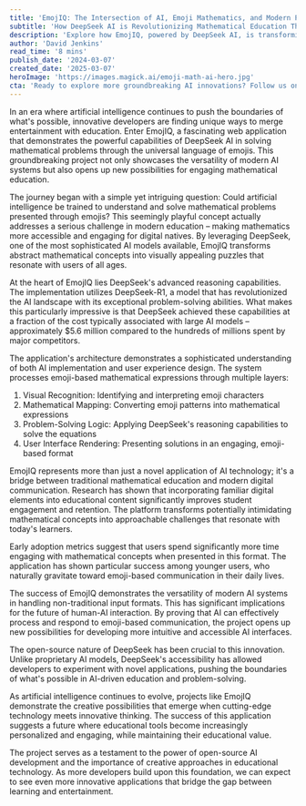 ```yaml
---
title: 'EmojIQ: The Intersection of AI, Emoji Mathematics, and Modern Problem-Solving'
subtitle: 'How DeepSeek AI is Revolutionizing Mathematical Education Through Emojis'
description: 'Explore how EmojIQ, powered by DeepSeek AI, is transforming mathematical education by solving problems using emojis. This innovative approach is making mathematics accessible and engaging for digital natives.'
author: 'David Jenkins'
read_time: '8 mins'
publish_date: '2024-03-07'
created_date: '2025-03-07'
heroImage: 'https://images.magick.ai/emoji-math-ai-hero.jpg'
cta: 'Ready to explore more groundbreaking AI innovations? Follow us on LinkedIn for daily updates on the latest developments in AI education and technology!'
---
```


In an era where artificial intelligence continues to push the boundaries of what's possible, innovative developers are finding unique ways to merge entertainment with education. Enter EmojIQ, a fascinating web application that demonstrates the powerful capabilities of DeepSeek AI in solving mathematical problems through the universal language of emojis. This groundbreaking project not only showcases the versatility of modern AI systems but also opens up new possibilities for engaging mathematical education.

The journey began with a simple yet intriguing question: Could artificial intelligence be trained to understand and solve mathematical problems presented through emojis? This seemingly playful concept actually addresses a serious challenge in modern education – making mathematics more accessible and engaging for digital natives. By leveraging DeepSeek, one of the most sophisticated AI models available, EmojIQ transforms abstract mathematical concepts into visually appealing puzzles that resonate with users of all ages.

At the heart of EmojIQ lies DeepSeek's advanced reasoning capabilities. The implementation utilizes DeepSeek-R1, a model that has revolutionized the AI landscape with its exceptional problem-solving abilities. What makes this particularly impressive is that DeepSeek achieved these capabilities at a fraction of the cost typically associated with large AI models – approximately $5.6 million compared to the hundreds of millions spent by major competitors.

The application's architecture demonstrates a sophisticated understanding of both AI implementation and user experience design. The system processes emoji-based mathematical expressions through multiple layers:

1. Visual Recognition: Identifying and interpreting emoji characters
2. Mathematical Mapping: Converting emoji patterns into mathematical expressions
3. Problem-Solving Logic: Applying DeepSeek's reasoning capabilities to solve the equations
4. User Interface Rendering: Presenting solutions in an engaging, emoji-based format

EmojIQ represents more than just a novel application of AI technology; it's a bridge between traditional mathematical education and modern digital communication. Research has shown that incorporating familiar digital elements into educational content significantly improves student engagement and retention. The platform transforms potentially intimidating mathematical concepts into approachable challenges that resonate with today's learners.

Early adoption metrics suggest that users spend significantly more time engaging with mathematical concepts when presented in this format. The application has shown particular success among younger users, who naturally gravitate toward emoji-based communication in their daily lives.

The success of EmojIQ demonstrates the versatility of modern AI systems in handling non-traditional input formats. This has significant implications for the future of human-AI interaction. By proving that AI can effectively process and respond to emoji-based communication, the project opens up new possibilities for developing more intuitive and accessible AI interfaces.

The open-source nature of DeepSeek has been crucial to this innovation. Unlike proprietary AI models, DeepSeek's accessibility has allowed developers to experiment with novel applications, pushing the boundaries of what's possible in AI-driven education and problem-solving.

As artificial intelligence continues to evolve, projects like EmojIQ demonstrate the creative possibilities that emerge when cutting-edge technology meets innovative thinking. The success of this application suggests a future where educational tools become increasingly personalized and engaging, while maintaining their educational value.

The project serves as a testament to the power of open-source AI development and the importance of creative approaches in educational technology. As more developers build upon this foundation, we can expect to see even more innovative applications that bridge the gap between learning and entertainment.